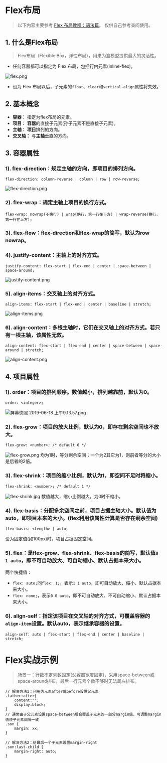 # Flex布局
> 以下内容主要参考 [Flex 布局教程：语法篇](http://www.ruanyifeng.com/blog/2015/07/flex-grammar.html)。
仅供自己参考查阅使用。

## 1. 什么是Flex布局
> Flex布局（Flexible Box，弹性布局），用来为盒模型提供最大的灵活性。

* 任何容器都可以指定为 Flex 布局，包括行内元素(inline-flex)。

![flex.png](https://i.loli.net/2019/06/16/5d05b6d75c3bf17731.png)

* 设为 Flex 布局以后，子元素的`float`、`clear`和`vertical-align`属性将失效。

## 2. 基本概念
- **容器：** 指定为flex布局的元素。
- **项目：** **容器**的直接子元素(孙子元素不是直接子元素)。
- **主轴：** **项目**排列的方向。
- **交叉轴：** 与**主轴**垂直的方向。

## 3. 容器属性

### 1). flex-direction：规定主轴的方向，即项目的排列方向。

`flex-direction: column-reverse | column | row | row-reverse;` 

![flex-direction.png](https://i.loli.net/2019/06/18/5d0835f7e689a17376.png)

### 2). flex-wrap：规定主轴上项目的换行方式。

`flex-wrap: nowrap(不换行) | wrap(换行，第一行在下方) | wrap-reverse(换行，第一行在上方);`

### 3). flex-flow：flex-direction和flex-wrap的简写，默认为row nowrap。

### 4). justify-content：主轴上的对齐方式。
`justify-content: flex-start | flex-end | center | space-between | space-around;`

![justify-content.png](https://i.loli.net/2019/06/18/5d083820548ac86028.png)

### 5). align-items：交叉轴上的对齐方式。
`align-items: flex-start | flex-end | center | baseline | stretch;`

![align-items.png](https://i.loli.net/2019/06/18/5d08389bc492477095.png)

### 6). align-content：多根主轴时，它们在交叉轴上的对齐方式。若只有一根主轴，该属性无效。
`align-content: flex-start | flex-end | center | space-between | space-around | stretch;`

![align-content.png](https://i.loli.net/2019/06/18/5d0839aaa0ae556400.png)

## 4. 项目属性
### 1). order：项目的排列顺序。数值越小，排列越靠前，默认为0。
`order: <integer>;`

![屏幕快照 2019-06-18 上午9.13.57.png](https://i.loli.net/2019/06/18/5d083aedd8d4515581.png)

### 2). flex-grow：项目的放大比例，默认为0，即存在剩余空间也不放大。
`flex-grow: <number>; /* default 0 */`

![flex-grow.png](https://i.loli.net/2019/06/18/5d083b785e8b926074.png)
均为1时，等分剩余空间；一个为2其它为1，则前者等分的大小是后者的2倍。

### 3). flex-shrink：项目的缩小比例，默认为1，即空间不足时将缩小。
`flex-shrink: <number>; /* default 1 */`

![flex-shrink.jpg](https://i.loli.net/2019/06/18/5d083c698797265542.jpg)
数值越大，缩小比例越大，为0时不缩小。

### 4). flex-basis：分配多余空间之前，项目占据主轴大小。默认值为auto，即项目本来的大小。(flex利用该属性计算是否存在剩余空间)
`flex-basis: <length> | auto;`

设为固定值(如100px)时，项目占据固定空间。

### 5). flex：是flex-grow、flex-shrink、flex-basis的简写，默认值`0 1 auto`，即不可自动放大、可自动缩小、默认占据本来大小。
两个快捷值：
* `flex: auto;`同`flex: 1;`，表示`1 1 auto`，即可自动放大、缩小、默认占据本来大小。
* `flex: none;`，表示`0 0 auto`，即不可自动放大、不可自动缩小、默认占据本来大小。

### 6). align-self：指定该项目在交叉轴的对齐方式，可覆盖容器的`align-item`设置。默认auto，表示继承容器的设置。
`align-self: auto | flex-start | flex-end | center | baseline | stretch;`


# Flex实战示例
> 场景一：行数不定列数固定(父容器宽度固定)，采用space-between或space-around排布，最后一行元素个数不够时无法局左排布。

    // 解决方法1：利用伪元素after或before设置父元素
    .father:after{
        content:"";
        display:block;
    }
    // 通常由于父元素设置space-between后会覆盖子元素的一部分margin值，可调整margin值使子元素间隔一致
    .son {
        margin: xx;
    }

    // 解决方法2：给最后一个子元素设置margin-right
    .son:last-child {
        margin-right: auto;
    }
